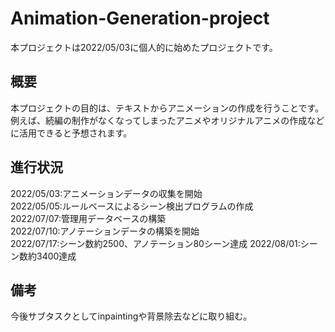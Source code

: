 # Animation-Generation-project
本プロジェクトは2022/05/03に個人的に始めたプロジェクトです。
## 概要
本プロジェクトの目的は、テキストからアニメーションの作成を行うことです。
例えば、続編の制作がなくなってしまったアニメやオリジナルアニメの作成などに活用できると予想されます。



## 進行状況
2022/05/03:アニメーションデータの収集を開始\
2022/05/05:ルールベースによるシーン検出プログラムの作成\
2022/07/07:管理用データベースの構築\
2022/07/10:アノテーションデータの構築を開始\
2022/07/17:シーン数約2500、アノテーション80シーン達成
2022/08/01:シーン数約3400達成 

## 備考
今後サブタスクとしてinpaintingや背景除去などに取り組む。
